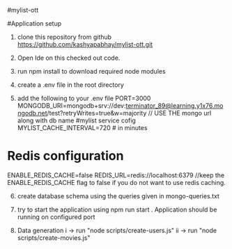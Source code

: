 #mylist-ott

#Application setup
 1.  clone this repository from github
 https://github.com/kashyapabhay/mylist-ott.git
 2. Open Ide on this checked out code.

 3. run npm install to download required node modules

 4. create a .env file in the root directory

 5. add the following to your .env file
PORT=3000
MONGODB_URI=mongodb+srv://dev:terminator_89@learning.y1x76.mongodb.net/test?retryWrites=true&w=majority
// USE THE mongo url along with db name
#mylist service cofig
MYLIST_CACHE_INTERVAL=720 # in minutes
# Redis configuration
ENABLE_REDIS_CACHE=false
REDIS_URL=redis://localhost:6379
//keep the ENABLE_REDIS_CACHE flag to false if you do not want to use redis caching.

6. create database schema using the queries given in mongo-queries.txt

7. try to start the application using npm run start . Application should be running on configured port

8. Data generation
i -> run "node scripts/create-users.js" 
ii -> run "node scripts/create-movies.js"
  

